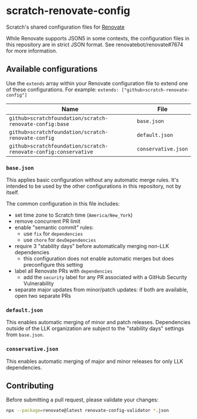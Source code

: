 # scratch-renovate-config

Scratch's shared configuration files for [Renovate](https://docs.renovatebot.com/)

While Renovate supports JSON5 in some contexts, the configuration files in this repository are in strict JSON format.
See renovatebot/renovate#7674 for more information.

## Available configurations

Use the `extends` array within your Renovate configuration file to extend one of these configurations. For example:
`extends: ["github>scratch-renovate-config"]`

Name | File
--- | ---
`github>scratchfoundation/scratch-renovate-config:base` | `base.json`
`github>scratchfoundation/scratch-renovate-config` | `default.json`
`github>scratchfoundation/scratch-renovate-config:conservative` | `conservative.json`

### `base.json`

This applies basic configuration without any automatic merge rules. It's intended to be used by the other
configurations in this repository, not by itself.

The common configuration in this file includes:

* set time zone to Scratch time (`America/New_York`)
* remove concurrent PR limit
* enable "semantic commit" rules:
  * use `fix` for `dependencies`
  * use `chore` for `devDependencies`
* require 3 "stability days" before automatically merging non-LLK dependencies
  * this configuration does not enable automatic merges but does preconfigure this setting
* label all Renovate PRs with `dependencies`
  * add the `security` label for any PR associated with a GitHub Security Vulnerability
* separate major updates from minor/patch updates: if both are available, open two separate PRs

### `default.json`

This enables automatic merging of minor and patch releases. Dependencies outside of the LLK organization are subject
to the "stability days" settings from `base.json`.

### `conservative.json`

This enables automatic merging of major and minor releases for only LLK dependencies.

## Contributing

Before submitting a pull request, please validate your changes:

```sh
npx --package=renovate@latest renovate-config-validator *.json
```
